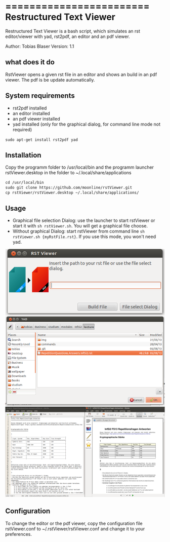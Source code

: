 ========================
Restructured Text Viewer
========================
Restructured Text Viewer is a bash script, which simulates an rst editor/viewer with yad, rst2pdf, an editor and an pdf viewer.

Author: Tobias Blaser
Version: 1.1

what does it do
---------------
RstViewer opens a given rst file in an editor and shows an build in an pdf viewer. The pdf is be update automatically.

System requirements
-------------------
* rst2pdf installed
* an editor installed
* an pdf viewer installed
* yad installed (only for the graphical dialog, for command line mode not required)

`sudo apt-get install rst2pdf yad`

Installation
------------
Copy the programm folder to /usr/local/bin and the programm launcher rstViewer.desktop in the folder to ~/.local/share/applications

    cd /usr/local/bin
    sudo git clone https://github.com/moonline/rstViewer.git
    cp rstViewer/rstViewer.desktop ~/.local/share/applications/

Usage
-----
* Graphical file selection Dialog: use the launcher to start rstViewer or start it with `sh rstViewer.sh`. You will get a graphical file choose.
* Without graphical Dialog: start rstViewer from command line `sh rstViewer.sh {myRstFile.rst}`. If you use this mode, you won't need yad.

![Graphical dialog](doc/rstViewerScreen1.png)
![File select dialog](doc/rstViewerScreen2.png)
![Editor and pdf viewer](doc/rstViewerScreen3.png)

Configuration
-------------
To change the editor or the pdf viewer, copy the configuration file rstViewer.conf to ~/.rstViewer/rstViewer.conf and change it to your preferences.

